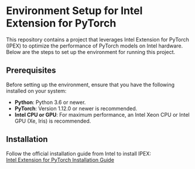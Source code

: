 # Environment Setup for Intel Extension for PyTorch

This repository contains a project that leverages Intel Extension for PyTorch (IPEX) to optimize the performance of PyTorch models on Intel hardware. Below are the steps to set up the environment for running this project.

## Prerequisites

Before setting up the environment, ensure that you have the following installed on your system:

- **Python**: Python 3.6 or newer.
- **PyTorch**: Version 1.12.0 or newer is recommended.
- **Intel CPU or GPU**: For maximum performance, an Intel Xeon CPU or Intel GPU (Xe, Iris) is recommended.

## Installation

Follow the official installation guide from Intel to install IPEX:  
[Intel Extension for PyTorch Installation Guide](https://intel.github.io/intel-extension-for-pytorch/index.html#installation)


